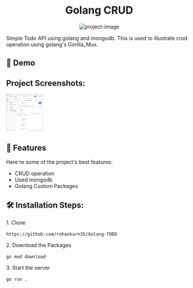 <h1 align="center" id="title">Golang CRUD</h1>

<p align="center"><img src="https://socialify.git.ci/rohankarn35/Golang-TODO/image?language=1&amp;owner=1&amp;name=1&amp;stargazers=1&amp;theme=Light" alt="project-image"></p>

<p id="description">Simple Todo API using golang and mongodb. This is used to illustrate crud operation using golang's Gorilla_Mux.</p>

<h2>🚀 Demo</h2>

<h2>Project Screenshots:</h2>

<img src="https://github.com/rohankarn35/rdserver/blob/main/MYAPP/Screenshot%20from%202024-02-12%2000-25-46.png?raw=true" alt="project-screenshot" width="100" height="100/">

  
  
<h2>🧐 Features</h2>

Here're some of the project's best features:

*   CRUD operation
*   Used mongodb
*   Golang Custom Packages

<h2>🛠️ Installation Steps:</h2>

<p>1. Clone</p>

```
https://github.com/rohankarn35/Golang-TODO
```

<p>2. Download the Packages</p>

```
go mod download
```

<p>3. Start the server</p>

```
go run .
```
